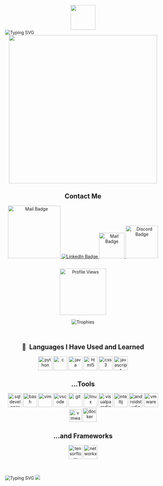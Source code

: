 <div align="center">  

  <img src="https://media.giphy.com/media/hvRJCLFzcasrR4ia7z/giphy.gif" width="80px"/>

</div>

<img src="https://readme-typing-svg.demolab.com/?lines=Hello+there!+I'm+George.;About+me:;;from+Brain+import+QuickLearning+as+ql;ql.LearnEverything(duration=everyday)&multiline=true&size=20&duration=1000&height=130&width=1200&center=true&pause=800&font=Inknut+Antiqua" alt="Typing SVG">

<div id="header" align="center">
  <img src="https://mymodernmet.com/wp/wp-content/uploads/2021/01/boston-dynamics-do-you-love-me-robot-dance-01.gif" width="480"/>
  <div id="badges">
  <a>
    <h2 align="center">Contact Me</h2>
<!--     <h2 align="center"><b><img src="https://readme-typing-svg.demolab.com/?lines=Contact Me;&multiline=false&size=30&duration=2500&height=45&width=1200&center=true&pause=2000&font=Inknut+Antiqua&color=8C0EF7" alt="Typing SVG"></b></h2> -->
  </a>
  <a href="https://geokaza.crd.co/">
    <img src="https://img.shields.io/website?down_color=red&down_message=geokaz-off&label=myWebsite&logo=geokaz&up_color=purple&up_message=geokaza&url=https%3A%2F%2Fgeokaza.crd.co%2F" width="170px" alt="Mail Badge"/>
  </a>
  <a href="https://www.linkedin.com/in/georgekazazis/">
    <img src="https://img.shields.io/badge/LinkedIn-blue?style=for-the-badge&logo=linkedin&logoColor=white" alt="LinkedIn Badge"/>
  </a>
<!--   <a href="https://www.youtube.com/channel/UCzbR3vGy8ybNgN37MVRQyRQ">
    <img src="https://img.shields.io/badge/YouTube-red?style=for-the-badge&logo=youtube&logoColor=white" alt="Youtube Badge"/>
  </a> -->
  <a href="mailto:workwith.geokaz@gmail.com">
    <img src="https://camo.githubusercontent.com/88c919ff67666d749e5dabae3d863769320aa8dd0a5bcb52528ce0ae41b7080e/68747470733a2f2f696d672e736869656c64732e696f2f62616467652f2d456d61696c2d7265643f7374796c653d666c61742d737175617265266c6f676f3d676d61696c266c6f676f436f6c6f723d7768697465" width="82px" alt="Mail Badge"/>
  </a>
  <a href="https://discordapp.com/users/Maagnitude#1317">
  <img src="https://img.shields.io/badge/discord-blueviolet?style=for-the-badge&logo=discord&logoColor=white" width="105px" alt="Discord Badge"/>
  </a>
<!--   <a href="https://www.kaggle.com/georgekazazis">
  <img src="https://www.kaggle.com/static/images/logos/kaggle-logo-gray-300.png" width="62px" alt="Kaggle Badge"/>
  </a> -->
  </div>
</div>
<br>

<p align="center">
  <img src="https://komarev.com/ghpvc/?username=Maagnitude&style=plastic&label=PROFILE+VIEWS&color=blueviolet" alt="Profile Views" width="150">
</p>

<p align="center">
  <img src="https://github-profile-trophy.vercel.app/?username=Maagnitude&no-bg=true&no-frame=true&title=MultiLanguage,PR,Repositories,Commits,Stars&theme=discord&column=5" alt="Trophies">
</p>
<br>

<h2 align="center"> 🚀 &nbsp;Languages I Have Used and Learned</h2>
<p align="center">
<img src="https://cdn.jsdelivr.net/gh/devicons/devicon/icons/python/python-original.svg" alt="python" width="45" height="45"/>
<img src="https://cdn.jsdelivr.net/gh/devicons/devicon/icons/c/c-original.svg" alt="c" width="45" height="45"/>
<img src="https://cdn.jsdelivr.net/gh/devicons/devicon/icons/java/java-original.svg" alt="java" width="45" height="45"/>
<img src="https://cdn.jsdelivr.net/gh/devicons/devicon/icons/html5/html5-original.svg" alt="html5" width="45" height="45"/>
<img src="https://cdn.jsdelivr.net/gh/devicons/devicon/icons/css3/css3-original.svg" alt="css3" width="45" height="45"/>
<img src="https://cdn.jsdelivr.net/gh/devicons/devicon/icons/javascript/javascript-original.svg" alt="javascript" width="45" height="45"/>
</p>
<h2 align="center">...Tools</h2>
<p align="center">
<img src="https://www.oracle.com/a/ocom/img/sql-dev3.svg" alt="sqldeveloper" width="45" height="45"/>
<img src="https://cdn.jsdelivr.net/gh/devicons/devicon/icons/bash/bash-original.svg" alt="bash" width="45" height="45"/>
<img src="https://cdn.jsdelivr.net/gh/devicons/devicon/icons/vim/vim-original.svg" alt="vim" width="45" height="45"/>
<img src="https://cdn.jsdelivr.net/gh/devicons/devicon/icons/vscode/vscode-original.svg" alt="vscode" width="45" height="45"/>
<img src="https://cdn.jsdelivr.net/gh/devicons/devicon/icons/git/git-original.svg" alt="git" width="45" height="45"/>
<img src="https://cdn.jsdelivr.net/gh/devicons/devicon/icons/linux/linux-original.svg" alt="linux" width="45" height="45"/>
<img src="https://forums.visual-paradigm.com/uploads/default/original/2X/6/6d10753eda994cb828d6d182304d2c9929ae85c1.png" alt="visualparadigm" width="45" height="45"/>
<img src="https://cdn.jsdelivr.net/gh/devicons/devicon/icons/intellij/intellij-original.svg" alt="intellij" width="45" height="45"/>
<img src="https://cdn.jsdelivr.net/gh/devicons/devicon/icons/androidstudio/androidstudio-original.svg" alt="androidstudio" width="45" height="45"/>
<img src="https://img.icons8.com/color/480/old-vmware-logo.png" alt="vmware" width="45" height="45"/>
<img src="https://uxwing.com/wp-content/themes/uxwing/download/brands-and-social-media/postman-icon.png" alt="vmware" width="40" height="40"/>
<img src="https://clouddayscom.files.wordpress.com/2020/06/docker-logo.png" alt="docker" width="45" height="45"/>

</p>
<h2 align="center">...and Frameworks</h2>
<p align="center">
<img src="https://cdn.jsdelivr.net/gh/devicons/devicon/icons/tensorflow/tensorflow-original.svg" alt="tensorflow" width="45" height="45"/>
<img src="https://cdn.jsdelivr.net/gh/devicons/devicon/icons/networkx/networkx-original.svg" alt="networkx" width="45" height="45"/>
</p>
<br></br>
<!-- 
<h2 align="center">My records</h2>
<p align="center">
  <picture>
    <source srcset="https://github-readme-stats.vercel.app/api?username=Maagnitude&show_icons=true&theme=transparent&count_private=true"/>
    <source srcset="https://github-readme-stats.vercel.app/api?username=Maagnitude&show_icons=true&theme=transparent&count_private=true" media="(prefers-color-scheme: dark), (prefers-color-scheme: dark)"/>
    <img src="https://github-readme-stats.vercel.app/api?username=Maagnitude&show_icons=true&theme=transparent&count_private=true" width="430"> 
  </picture> 
  <picture>
        <img src="https://github-readme-stats.vercel.app/api/top-langs/?username=Maagnitude&theme=transparent&layout=compact" alt="Top Langs" width="360">
  </picture>
</p> -->
   
<img src="https://readme-typing-svg.demolab.com/?lines=Interested+in+Machine+Learning+and+Data+Science;Getting+better+every+day!&multiline=true&size=20&duration=2000&height=100&width=1200&center=true&pause=1000&font=Inknut+Antiqua" alt="Typing SVG">

<!-- <img src="https://readme-typing-svg.demolab.com/?lines=Currently+learning+programming+languages,+such+as+Python,+C,+Java.&multiline=true&size=30&duration=2000&height=50&width=1200&center=true&pause=6000&font=Inknut+Antiqua" alt="Typing SVG">

<img src="https://readme-typing-svg.demolab.com/?lines=Looking+to+collaborate+on+any+project,+I'm+able+to+comprehend.&multiline=true&size=30&duration=2000&height=50&width=1200&center=true&pause=6000&font=Inknut+Antiqua" alt="Typing SVG"> -->


<!---<img src="https://github.com/thepiyushmalhotra/thepiyushmalhotra/blob/output/github-contribution-grid-snake.svg"/>--->
     
<img src="https://camo.githubusercontent.com/b867e04377eea646939445ce4e0565253428256abc39c6d32d7b67aab3160d18/68747470733a2f2f63617073756c652d72656e6465722e76657263656c2e6170702f6170693f747970653d776176696e6726636f6c6f723d6772616469656e74266865696768743d3130302673656374696f6e3d666f6f746572" theme=tokyonight/>

<!---
Maagnitude/Maagnitude is a ✨ special ✨ repository because its `README.md` (this file) appears on your GitHub profile.
You can click the Preview link to take a look at your changes.
--->
